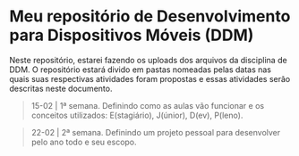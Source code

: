 # Meu repositório de Desenvolvimento para Dispositivos Móveis (DDM)

Neste repositório, estarei fazendo os uploads dos arquivos da disciplina de DDM.
O repositório estará divido em pastas nomeadas pelas datas nas quais suas respectivas atividades foram propostas
e essas atividades serão descritas neste documento.

> 15-02 | 1ª semana. Definindo como as aulas vão funcionar e os conceitos utilizados: E(stagiário), J(únior), D(ev), P(leno).

> 22-02 | 2ª semana. Definindo um projeto pessoal para desenvolver pelo ano todo e seu escopo.
